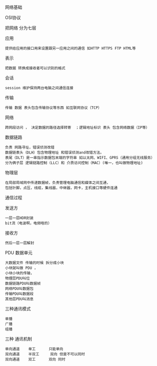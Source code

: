 

网络基础

OSI协议

把网络 分为七层


应用

    提供给应用的接口用来设置跟另一应用之间的通信 如HTTP HTTPS FTP HTML等

表示

    把数据 转换成接收者可以识别的格式    

会话

    session 维护保持两台电脑之间通信连接

传输

    传输 数据 表头包含传输协议等东西 如互联网协议（TCP）

网络

    跨网段访问 ， 决定数据的路径选择转寄  ；逻辑地址标识 表头 包含网络数据（IP等）

数据链路
    
    负责 网路寻址，错误侦测改错
    数据链表头（DLH）包含物理地址 和错误侦测and改错方法。
    表尾（DLT）是一串指示数据包末端的字符串 如以太网、WIFI、GPRS（通用分组无线服务）
    分为俩子层 逻辑链路控制（LLC）和 介质访问控制（MAC）(唯一，也叫做物理地址)
    
    
物理层
    
    在局部局域网中传递数据帧，负责管理电脑通信和媒体之间互通，
    包括针脚，点压，线缆，集线器，中继器，网卡，主机接口等硬件连通
    
    
通信过程

发送方

    一层一层HDR封装 
    bit流（电波啊，电频啥的）
    
接收方

    然后一层一层解封
    
PDU 数据单元

    大数据文件 传输的时候 拆分成小块 
    小块就叫做 PDU ，
    小块小块的传输，
    物理层PDU叫位
    数据链路PDU叫数据帧
    网络PDU叫数据包
    传输PDU叫数据段
    其他层PDU叫消息
    
    
三种通讯模式

    单播
    广播
    组播
    
三种 通讯机制
    
    单向通道    单工      只能单向
    双向通道    半双工     双向 但是不可以同时
    双向通道    双工      双向 同时
    

    
